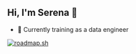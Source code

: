 ## Hi, I'm Serena 👋

- 🌱 Currently training as a data engineer

[![roadmap.sh](https://roadmap.sh/card/tall/6745b0af5434bf319a148669?variant=dark&roadmaps=python%2Caws%2Csql)](https://roadmap.sh)
